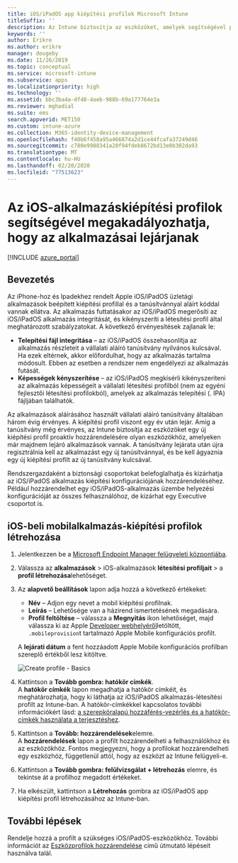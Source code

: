 ```yaml
---
title: iOS/iPadOS app kiépítési profilok Microsoft Intune
titleSuffix: ''
description: Az Intune biztosítja az eszközöket, amelyek segítségével proaktív módon rendelhet hozzá új kiépítési profilt azokhoz az eszközökhöz, amelyeken hamarosan lejárnak az alkalmazások.
keywords: ''
author: Erikre
ms.author: erikre
manager: dougeby
ms.date: 11/26/2019
ms.topic: conceptual
ms.service: microsoft-intune
ms.subservice: apps
ms.localizationpriority: high
ms.technology: ''
ms.assetid: bbc3ba4a-df48-4aeb-988b-69a177764e3a
ms.reviewer: mghadial
ms.suite: ems
search.appverid: MET150
ms.custom: intune-azure
ms.collection: M365-identity-device-management
ms.openlocfilehash: f40b6f458a95a466874a2d1ce44fcafa37249d46
ms.sourcegitcommit: c780e9988341a20f94fdeb8672bd13e0b302da93
ms.translationtype: MT
ms.contentlocale: hu-HU
ms.lasthandoff: 02/20/2020
ms.locfileid: "77513623"
---
```

# <a name="use-ios-app-provisioning-profiles-to-prevent-your-apps-from-expiring"></a>Az iOS-alkalmazáskiépítési profilok segítségével megakadályozhatja, hogy az alkalmazásai lejárjanak

[!INCLUDE [azure_portal](../includes/azure_portal.md)]

## <a name="introduction"></a>Bevezetés

Az iPhone-hoz és Ipadekhez rendelt Apple iOS/iPadOS üzletági alkalmazások beépített kiépítési profillal és a tanúsítvánnyal aláírt kóddal vannak ellátva. Az alkalmazás futtatásakor az iOS/iPadOS megerősíti az iOS/iPadOS alkalmazás integritását, és kikényszeríti a létesítési profil által meghatározott szabályzatokat. A következő érvényesítések zajlanak le:

- **Telepítési fájl integritása** – az iOS/iPadOS összehasonlítja az alkalmazás részleteit a vállalati aláíró tanúsítvány nyilvános kulcsával. Ha ezek eltérnek, akkor előfordulhat, hogy az alkalmazás tartalma módosult. Ebben az esetben a rendszer nem engedélyezi az alkalmazás futását.
- **Képességek kényszerítése** – az iOS/iPadOS megkísérli kikényszeríteni az alkalmazás képességeit a vállalati létesítési profilból (nem az egyéni fejlesztői létesítési profilokból), amelyek az alkalmazás telepítési (. IPA) fájljában találhatók.


Az alkalmazások aláírásához használt vállalati aláíró tanúsítvány általában három évig érvényes. A kiépítési profil viszont egy év után lejár. Amíg a tanúsítvány még érvényes, az Intune biztosítja az eszközöket egy új kiépítési profil proaktív hozzárendelésére olyan eszközökhöz, amelyeken már majdnem lejáró alkalmazások vannak.
A tanúsítvány lejárata után újra regisztrálnia kell az alkalmazást egy új tanúsítvánnyal, és be kell ágyaznia egy új kiépítési profilt az új tanúsítvány kulcsával.

Rendszergazdaként a biztonsági csoportokat belefoglalhatja és kizárhatja az iOS/iPadOS alkalmazás kiépítési konfigurációjának hozzárendeléséhez. Például hozzárendelhet egy iOS/iPadOS-alkalmazás üzembe helyezési konfigurációját az összes felhasználóhoz, de kizárhat egy Executive csoportot is.

## <a name="how-to-create-an-ios-mobile-app-provisioning-profile"></a>iOS-beli mobilalkalmazás-kiépítési profilok létrehozása

1. Jelentkezzen be a [Microsoft Endpoint Manager felügyeleti központjába](https://go.microsoft.com/fwlink/?linkid=2109431).
2. Válassza az **alkalmazások** > iOS-alkalmazások **létesítési profiljait** > a **profil létrehozása**lehetőséget.
3. Az **alapvető beállítások** lapon adja hozzá a következő értékeket:
    - **Név** – Adjon egy nevet a mobil kiépítési profilnak.
    - **Leírás** – Lehetősége van a házirend ismertetésének megadására.
    - **Profil feltöltése** – válassza a **Megnyitás** ikon lehetőséget, majd válassza ki az Apple [Developer webhelyéről](https://developer.apple.com/)letöltött, `.mobileprovision`t tartalmazó Apple Mobile konfigurációs profilt.

   A **lejárati dátum** a fent hozzáadott Apple Mobile konfigurációs profilban szereplő értékből lesz kitöltve.<br>

   <img alt="Create profile - Basics" src="~/apps/media/app-provisioning-profile-ios/app-provisioning-profile-ios-01.png">

4. Kattintson a **Tovább gombra: hatókör címkék**.<br>
   A **hatókör címkék** lapon megadhatja a hatókör címkéit, és meghatározhatja, hogy ki láthatja az iOS/iPadOS alkalmazás-létesítési profilt az Intune-ban. A hatókör-címkékkel kapcsolatos további információkért lásd: [a szerepköralapú hozzáférés-vezérlés és a hatókör-címkék használata a terjesztéshez](../fundamentals/scope-tags.md).
5. Kattintson a **Tovább: hozzárendelések**elemre.<br>
   A **hozzárendelések** lapon a profilt hozzárendelheti a felhasználókhoz és az eszközökhöz. Fontos megjegyezni, hogy a profilokat hozzárendelheti egy eszközhöz, függetlenül attól, hogy az eszközt az Intune felügyeli-e.
6. Kattintson a **Tovább gombra: felülvizsgálat + létrehozás** elemre, és tekintse át a profilhoz megadott értékeket.
7. Ha elkészült, kattintson a **Létrehozás** gombra az iOS/iPadOS app kiépítési profil létrehozásához az Intune-ban. 

## <a name="next-steps"></a>További lépések

Rendelje hozzá a profilt a szükséges iOS/iPadOS-eszközökhöz. További információt az [Eszközprofilok hozzárendelése](../device-profile-assign.md) című útmutató lépéseit használva talál.
